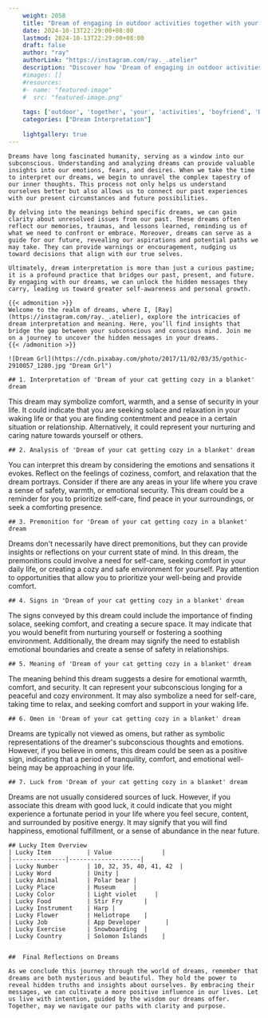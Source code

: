 ```yaml
---
    weight: 2058
    title: "Dream of engaging in outdoor activities together with your boyfriend"  # Assuming 'title' column exists
    date: 2024-10-13T22:29:00+08:00
    lastmod: 2024-10-13T22:29:00+08:00
    draft: false
    author: "ray"
    authorLink: "https://instagram.com/ray._.atelier"
    description: "Discover how 'Dream of engaging in outdoor activities together with your boyfriend' can interpret your future and uncover its significant meanings in your life."
    #images: []
    #resources:
    #- name: "featured-image"
    #  src: "featured-image.png"
    
    tags: ['outdoor', 'together', 'your', 'activities', 'boyfriend', 'Dream', 'engaging', 'in', 'of', 'with']
    categories: ["Dream Interpretation"]
    
    lightgallery: true
---
```

    
    Dreams have long fascinated humanity, serving as a window into our subconscious. Understanding and analyzing dreams can provide valuable insights into our emotions, fears, and desires. When we take the time to interpret our dreams, we begin to unravel the complex tapestry of our inner thoughts. This process not only helps us understand ourselves better but also allows us to connect our past experiences with our present circumstances and future possibilities.
    
    By delving into the meanings behind specific dreams, we can gain clarity about unresolved issues from our past. These dreams often reflect our memories, traumas, and lessons learned, reminding us of what we need to confront or embrace. Moreover, dreams can serve as a guide for our future, revealing our aspirations and potential paths we may take. They can provide warnings or encouragement, nudging us toward decisions that align with our true selves.
    
    Ultimately, dream interpretation is more than just a curious pastime; it is a profound practice that bridges our past, present, and future. By engaging with our dreams, we can unlock the hidden messages they carry, leading us toward greater self-awareness and personal growth.
    
    {{< admonition >}}
    Welcome to the realm of dreams, where I, [Ray](https://instagram.com/ray._.atelier), explore the intricacies of dream interpretation and meaning. Here, you’ll find insights that bridge the gap between your subconscious and conscious mind. Join me on a journey to uncover the hidden messages in your dreams.
    {{< /admonition >}}
    
    ![Dream Grl](https://cdn.pixabay.com/photo/2017/11/02/03/35/gothic-2910057_1280.jpg "Dream Grl")
    
    ## 1. Interpretation of 'Dream of your cat getting cozy in a blanket' dream
    
This dream may symbolize comfort, warmth, and a sense of security in your life. It could indicate that you are seeking solace and relaxation in your waking life or that you are finding contentment and peace in a certain situation or relationship. Alternatively, it could represent your nurturing and caring nature towards yourself or others.
    
    ## 2. Analysis of 'Dream of your cat getting cozy in a blanket' dream
    
You can interpret this dream by considering the emotions and sensations it evokes. Reflect on the feelings of coziness, comfort, and relaxation that the dream portrays. Consider if there are any areas in your life where you crave a sense of safety, warmth, or emotional security. This dream could be a reminder for you to prioritize self-care, find peace in your surroundings, or seek a comforting presence.
    
    ## 3. Premonition for 'Dream of your cat getting cozy in a blanket' dream
    
Dreams don't necessarily have direct premonitions, but they can provide insights or reflections on your current state of mind. In this dream, the premonitions could involve a need for self-care, seeking comfort in your daily life, or creating a cozy and safe environment for yourself. Pay attention to opportunities that allow you to prioritize your well-being and provide comfort.
    
    ## 4. Signs in 'Dream of your cat getting cozy in a blanket' dream
    
The signs conveyed by this dream could include the importance of finding solace, seeking comfort, and creating a secure space. It may indicate that you would benefit from nurturing yourself or fostering a soothing environment. Additionally, the dream may signify the need to establish emotional boundaries and create a sense of safety in relationships.
    
    ## 5. Meaning of 'Dream of your cat getting cozy in a blanket' dream
    
The meaning behind this dream suggests a desire for emotional warmth, comfort, and security. It can represent your subconscious longing for a peaceful and cozy environment. It may also symbolize a need for self-care, taking time to relax, and seeking comfort and support in your waking life.
    
    ## 6. Omen in 'Dream of your cat getting cozy in a blanket' dream
    
Dreams are typically not viewed as omens, but rather as symbolic representations of the dreamer's subconscious thoughts and emotions. However, if you believe in omens, this dream could be seen as a positive sign, indicating that a period of tranquility, comfort, and emotional well-being may be approaching in your life.
    
    ## 7. Luck from 'Dream of your cat getting cozy in a blanket' dream
    
Dreams are not usually considered sources of luck. However, if you associate this dream with good luck, it could indicate that you might experience a fortunate period in your life where you feel secure, content, and surrounded by positive energy. It may signify that you will find happiness, emotional fulfillment, or a sense of abundance in the near future.
    
    ## Lucky Item Overview
    | Lucky Item          | Value              |
    |---------------|--------------------|
    | Lucky Number        | 10, 32, 35, 40, 41, 42  |
    | Lucky Word          | Unity |
    | Lucky Animal        | Polar bear |
    | Lucky Place         | Museum     |
    | Lucky Color         | Light violet     |
    | Lucky Food          | Stir Fry      |
    | Lucky Instrument    | Harp |
    | Lucky Flower        | Heliotrope    |
    | Lucky Job           | App Developer       |
    | Lucky Exercise      | Snowboarding  |
    | Lucky Country       | Solomon Islands    |
    
    
    ##  Final Reflections on Dreams
    
    As we conclude this journey through the world of dreams, remember that dreams are both mysterious and beautiful. They hold the power to reveal hidden truths and insights about ourselves. By embracing their messages, we can cultivate a more positive influence in our lives. Let us live with intention, guided by the wisdom our dreams offer. Together, may we navigate our paths with clarity and purpose.
    